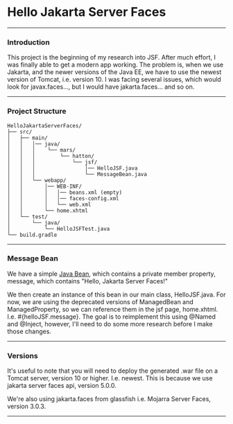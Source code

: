 # Hello Jakarta Server Faces

---

### Introduction

This project is the beginning of my research into JSF. After much effort, I was finally able to get a modern app 
working. The problem is, when we use Jakarta, and the newer versions of the Java EE, we have to use the newest version 
of Tomcat, i.e. version 10. I was facing several issues, which would look for javax.faces..., but I would have 
jakarta.faces... and so on. 

---

### Project Structure


    HelloJakartaServerFaces/
    ├── src/
    │   ├── main/
    │   │   │── java/
    │   │   │    └── mars/
    │   │   │        └── hatton/
    │   │   │            └── jsf/
    │   │   │                │── HelloJSF.java
    │   │   │                └── MessageBean.java
    │   │   └── webapp/
    │   │       │── WEB-INF/ 
    │   │       │   │── beans.xml (empty)
    │   │       │   │── faces-config.xml
    │   │       │   └── web.xml
    │   │       └── home.xhtml 
    │   └── test/
    │       └── java/
    │           └── HelloJSFTest.java
    └── build.gradle

---

### Message Bean

We have a simple [Java Bean](https://www.geeksforgeeks.org/javabean-class-java/), which contains a private member 
property, message, which contains "Hello, Jakarta Server Faces!"

We then create an instance of this bean in our main class, HelloJSF.java. For now, we are using the deprecated versions 
of ManagedBean and ManagedProperty, so we can reference them in the jsf page, home.xhtml. I.e. #{helloJSF.message}. The 
goal is to reimplement this using @Named and @Inject, however, I'll need to do some more research before I make those 
changes.

---

### Versions

It's useful to note that you will need to deploy the generated .war file on a Tomcat server, version 10 or higher. I.e. 
newest. This is because we use jakarta server faces api, version 5.0.0. 

We're also using jakarta.faces from glassfish i.e. Mojarra Server Faces, version 3.0.3. 

---